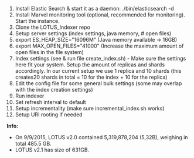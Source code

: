 
1. Install Elastic Search & start it as a daemon: ./bin/elasticsearch -d
2. Install Marvel monitoring tool (optional, recommended for monitoring). Start the instance.
3. Clone the LOTUS_Indexer repo
4. Setup server settings (index settings, java memory, # open files)
  1. export ES_HEAP_SIZE="16096M" (Java memory available -> 16GB)
  2. export MAX_OPEN_FILES="41000" (Increase the maximum amount of open files in the file system)
  3. Index settings (see & run file create_index.sh) - Make sure the settings here fit your system. Setup the amount of replicas and shards accordingly. In our current setup we use 1 replica and 10 shards (this creates20 shards in total = 10 for the index + 10 for the replica)
  4. Edit the config file for some general bulk settings (some may overlap with the index creation settings)
5. Run indexer
6. Set refresh interval to default
7. Setup incrementality (make sure incremental_index.sh works)
8. Setup URI rooting if needed



**Info:**
  * On 9/9/2015, LOTUS v2.0 contained 5,319,878,204 (5,32B), weighing in total 485.5 GB.  
  * LOTUS v2.1 has size of 631GB.
